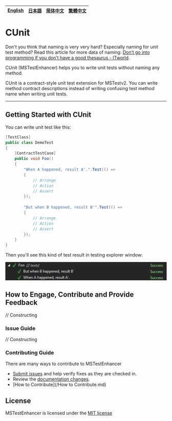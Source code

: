 [English][en]|[日本語][jp]|[简体中文][zh-chs]|[繁體中文][zh-cht]
-|-|-|-

[en]: /README.md
[jp]: /docs/jp/README.jp.md
[zh-chs]: /docs/zh-chs/README.zh-chs.md
[zh-cht]: /docs/zh-cht/README.zh-cht.md

# CUnit

Don't you think that naming is very very hard? Especially naming for unit test method? Read this article for more data of naming: [Don’t go into programming if you don’t have a good thesaurus - ITworld](https://www.itworld.com/article/2833265/cloud-computing/don-t-go-into-programming-if-you-don-t-have-a-good-thesaurus.html).

CUnit (MSTestEnhancer) helps you to write unit tests without naming any method.

CUnit is a contract-style unit test extension for MSTestv2. You can write method contract descriptions instead of writing confusing test method name when writing unit tests.

---

## Getting Started with CUnit

You can write unit test like this:

```csharp
[TestClass]
public class DemoTest
{
    [ContractTestCase]
    public void Foo()
    {
        "When A happened, result A'.".Test(() =>
        {
            // Arrange
            // Action
            // Assert
        });
        
        "But when B happened, result B'".Test(() =>
        {
            // Arrange
            // Action
            // Assert
        });
    }
}
```

Then you'll see this kind of test result in testing explorer window:

![Unit test result](/docs/images/unit-test-result-of-demo.png)

## How to Engage, Contribute and Provide Feedback

// Constructing

### Issue Guide

// Constructing

### Contributing Guide
There are many ways to contribute to MSTestEnhancer

+ [Submit issues](https://github.com/dotnet-campus/MSTestEnhancer/issues) and help verify fixes as they are checked in.
+ Review the [documentation changes](https://github.com/dotnet-campus/MSTestEnhancer/pulls).
+ [How to Contribute](/How to Contribute.md)


## License

MSTestEnhancer is licensed under the [MIT license](/LICENSE)
